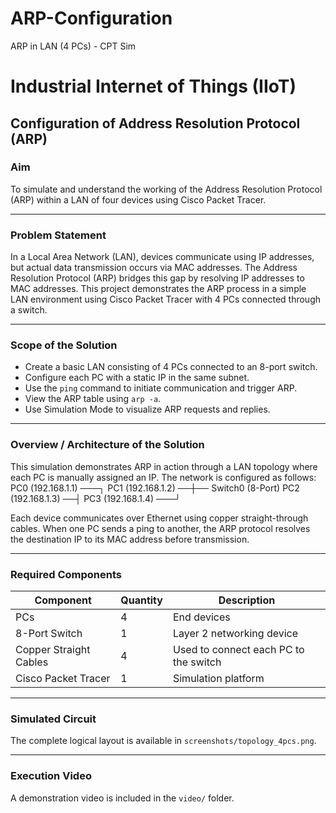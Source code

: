 # ARP-Configuration
ARP in LAN (4 PCs) - CPT Sim
# Industrial Internet of Things (IIoT)
## Configuration of Address Resolution Protocol (ARP)

### Aim
To simulate and understand the working of the Address Resolution Protocol (ARP) within a LAN of four devices using Cisco Packet Tracer.

---

### Problem Statement
In a Local Area Network (LAN), devices communicate using IP addresses, but actual data transmission occurs via MAC addresses. The Address Resolution Protocol (ARP) bridges this gap by resolving IP addresses to MAC addresses. This project demonstrates the ARP process in a simple LAN environment using Cisco Packet Tracer with 4 PCs connected through a switch.

---

### Scope of the Solution
- Create a basic LAN consisting of 4 PCs connected to an 8-port switch.
- Configure each PC with a static IP in the same subnet.
- Use the `ping` command to initiate communication and trigger ARP.
- View the ARP table using `arp -a`.
- Use Simulation Mode to visualize ARP requests and replies.

---

### Overview / Architecture of the Solution
This simulation demonstrates ARP in action through a LAN topology where each PC is manually assigned an IP. The network is configured as follows:
PC0 (192.168.1.1) ───┐
PC1 (192.168.1.2) ──┼── Switch0 (8-Port)
PC2 (192.168.1.3) ──┤
PC3 (192.168.1.4) ───┘

Each device communicates over Ethernet using copper straight-through cables. When one PC sends a ping to another, the ARP protocol resolves the destination IP to its MAC address before transmission.

---

### Required Components

| Component               | Quantity | Description                          |
|-------------------------|----------|--------------------------------------|
| PCs                     | 4        | End devices                          |
| 8-Port Switch           | 1        | Layer 2 networking device            |
| Copper Straight Cables  | 4        | Used to connect each PC to the switch|
| Cisco Packet Tracer     | 1        | Simulation platform                  |

---

### Simulated Circuit
The complete logical layout is available in `screenshots/topology_4pcs.png`.

---

### Execution Video
A demonstration video is included in the `video/` folder.

